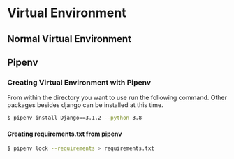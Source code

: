 # Virtual Environment

## Normal Virtual Environment

## Pipenv

### Creating Virtual Environment with Pipenv

From within the directory you want to use run the following command. Other 
packages besides django can be installed at this time.
```bash
$ pipenv install Django==3.1.2 --python 3.8
```

#### Creating requirements.txt from pipenv

```bash
$ pipenv lock --requirements > requirements.txt
```